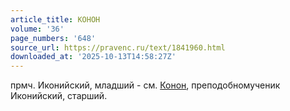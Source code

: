 ```yaml
---
article_title: КОНОН
volume: '36'
page_numbers: '648'
source_url: https://pravenc.ru/text/1841960.html
downloaded_at: '2025-10-13T14:58:27Z'
---
```


прмч. Иконийский, младший - см. [Конон](https://pravenc.ru/text/Конон.html), преподобномученик Иконийский, старший.
